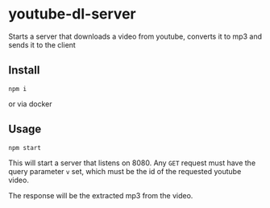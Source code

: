 # youtube-dl-server
Starts a server that downloads a video from youtube, converts it to mp3 and sends it to the client

## Install
`npm i`

or via docker

## Usage
`npm start`

This will start a server that listens on 8080. Any `GET` request must have the query parameter `v` set, which must be the id of the requested youtube video.

The response will be the extracted mp3 from the video.
